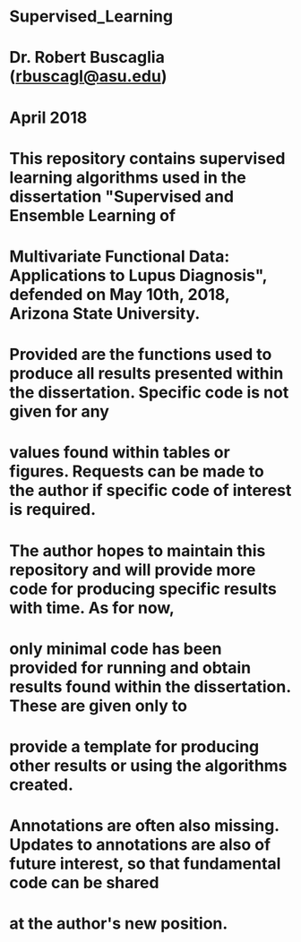 # Supervised_Learning
#
# Dr. Robert Buscaglia (rbuscagl@asu.edu)
# April 2018
# 
# This repository contains supervised learning algorithms used in the dissertation "Supervised and Ensemble Learning of
# Multivariate Functional Data: Applications to Lupus Diagnosis", defended on May 10th, 2018, Arizona State University.
# 
# Provided are the functions used to produce all results presented within the dissertation.  Specific code is not given for any
# values found within tables or figures.  Requests can be made to the author if specific code of interest is required.
#
# The author hopes to maintain this repository and will provide more code for producing specific results with time.  As for now, 
# only minimal code has been provided for running and obtain results found within the dissertation.  These are given only to 
# provide a template for producing other results or using the algorithms created.
#
# Annotations are often also missing.  Updates to annotations are also of future interest, so that fundamental code can be shared
# at the author's new position.


